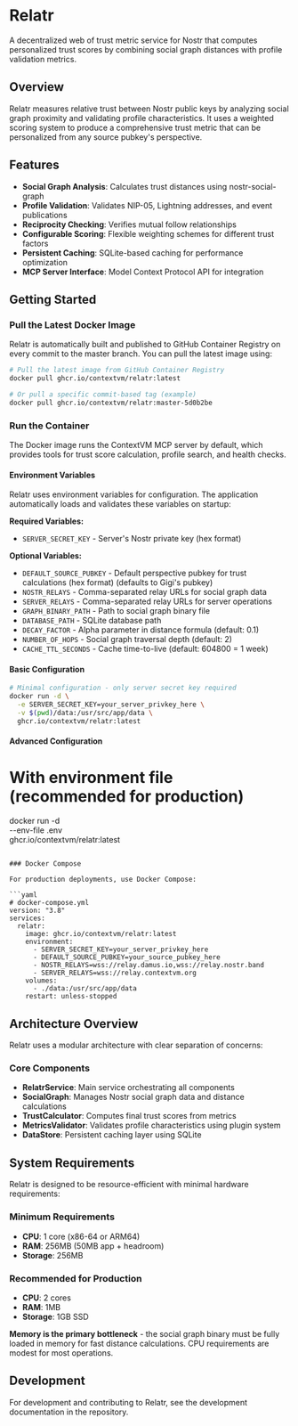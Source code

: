 # Relatr

A decentralized web of trust metric service for Nostr that computes personalized trust scores by combining social graph distances with profile validation metrics.

## Overview

Relatr measures relative trust between Nostr public keys by analyzing social graph proximity and validating profile characteristics. It uses a weighted scoring system to produce a comprehensive trust metric that can be personalized from any source pubkey's perspective.

## Features

- **Social Graph Analysis**: Calculates trust distances using nostr-social-graph
- **Profile Validation**: Validates NIP-05, Lightning addresses, and event publications
- **Reciprocity Checking**: Verifies mutual follow relationships
- **Configurable Scoring**: Flexible weighting schemes for different trust factors
- **Persistent Caching**: SQLite-based caching for performance optimization
- **MCP Server Interface**: Model Context Protocol API for integration

## Getting Started

### Pull the Latest Docker Image

Relatr is automatically built and published to GitHub Container Registry on every commit to the master branch. You can pull the latest image using:

```bash
# Pull the latest image from GitHub Container Registry
docker pull ghcr.io/contextvm/relatr:latest

# Or pull a specific commit-based tag (example)
docker pull ghcr.io/contextvm/relatr:master-5d0b2be
```

### Run the Container

The Docker image runs the ContextVM MCP server by default, which provides tools for trust score calculation, profile search, and health checks.

#### Environment Variables

Relatr uses environment variables for configuration. The application automatically loads and validates these variables on startup:

**Required Variables:**

- `SERVER_SECRET_KEY` - Server's Nostr private key (hex format)

**Optional Variables:**

- `DEFAULT_SOURCE_PUBKEY` - Default perspective pubkey for trust calculations (hex format) (defaults to Gigi's pubkey)
- `NOSTR_RELAYS` - Comma-separated relay URLs for social graph data
- `SERVER_RELAYS` - Comma-separated relay URLs for server operations
- `GRAPH_BINARY_PATH` - Path to social graph binary file
- `DATABASE_PATH` - SQLite database path
- `DECAY_FACTOR` - Alpha parameter in distance formula (default: 0.1)
- `NUMBER_OF_HOPS` - Social graph traversal depth (default: 2)
- `CACHE_TTL_SECONDS` - Cache time-to-live (default: 604800 = 1 week)

#### Basic Configuration

```bash
# Minimal configuration - only server secret key required
docker run -d \
  -e SERVER_SECRET_KEY=your_server_privkey_here \
  -v $(pwd)/data:/usr/src/app/data \
  ghcr.io/contextvm/relatr:latest
```

#### Advanced Configuration

# With environment file (recommended for production)

docker run -d \
 --env-file .env \
 ghcr.io/contextvm/relatr:latest

````

### Docker Compose

For production deployments, use Docker Compose:

```yaml
# docker-compose.yml
version: "3.8"
services:
  relatr:
    image: ghcr.io/contextvm/relatr:latest
    environment:
      - SERVER_SECRET_KEY=your_server_privkey_here
      - DEFAULT_SOURCE_PUBKEY=your_source_pubkey_here
      - NOSTR_RELAYS=wss://relay.damus.io,wss://relay.nostr.band
      - SERVER_RELAYS=wss://relay.contextvm.org
    volumes:
      - ./data:/usr/src/app/data
    restart: unless-stopped
````

## Architecture Overview

Relatr uses a modular architecture with clear separation of concerns:

### Core Components

- **RelatrService**: Main service orchestrating all components
- **SocialGraph**: Manages Nostr social graph data and distance calculations
- **TrustCalculator**: Computes final trust scores from metrics
- **MetricsValidator**: Validates profile characteristics using plugin system
- **DataStore**: Persistent caching layer using SQLite

## System Requirements

Relatr is designed to be resource-efficient with minimal hardware requirements:

### Minimum Requirements

- **CPU**: 1 core (x86-64 or ARM64)
- **RAM**: 256MB (50MB app + headroom)
- **Storage**: 256MB

### Recommended for Production

- **CPU**: 2 cores
- **RAM**: 1MB
- **Storage**: 1GB SSD

**Memory is the primary bottleneck** - the social graph binary must be fully loaded in memory for fast distance calculations. CPU requirements are modest for most operations.

## Development

For development and contributing to Relatr, see the development documentation in the repository.
